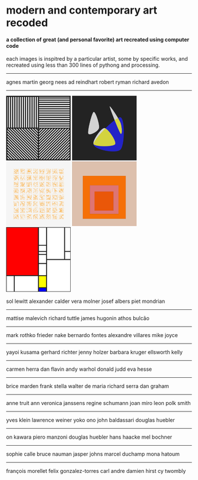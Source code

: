 # modern and contemporary art recoded

#### a collection of great (and personal favorite) art recreated using computer code

each images is inspitred by a particular artist, some by specific works, and recreated using less than 300 lines of pythong and processing.

---

agnes martin
georg nees
ad reindhart
robert ryman
richard avedon

---
<p float="left">
<img src="https://github.com/fkmooney/Visual-Learning/blob/main/2022/sketch_220129a/output.png" width="175" >
<img src="https://github.com/fkmooney/Visual-Learning/blob/main/2021/sketch_211230b/cover.png" width="175" >
<img src="https://github.com/fkmooney/Visual-Learning/blob/main/2022/sketch_220109b/output.png" width="175" >
<img src="https://github.com/fkmooney/Visual-Learning/blob/main/2021/sketch_211225a/0260.png" width="175" >
<img src="https://github.com/fkmooney/Visual-Learning/blob/main/2022/sketch_220111b/output.png" width="175" >
</p>
sol lewitt 
alexander calder 
vera molner
josef albers
piet mondrian

---

mattise
malevich
richard tuttle
james hugonin
athos bulcão

---

mark rothko
frieder nake
bernardo fontes
alexandre villares
mike joyce

---

yayoi kusama
gerhard richter
jenny holzer
barbara kruger
ellsworth kelly

---

carmen herra
dan flavin
andy warhol
donald judd
eva hesse

---

brice marden
frank stella
walter de maria
richard serra
dan graham

---

anne truit
ann veronica janssens
regine schumann
joan miro
leon polk smith

---

yves klein
lawrence weiner
yoko ono
john baldassari
douglas huebler

---

on kawara
piero manzoni
douglas huebler
hans haacke
mel bochner

--- 

sophie calle
bruce nauman
jasper johns
marcel duchamp
mona hatoum

---

françois morellet
felix gonzalez-torres
carl andre
damien hirst
cy twombly
